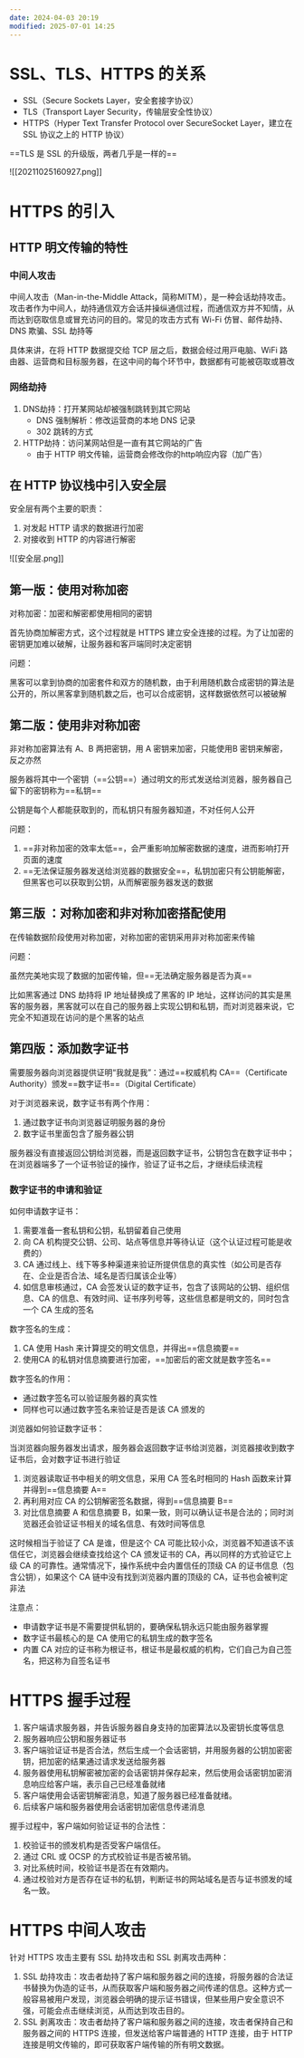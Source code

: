 ```yaml
---
date: 2024-04-03 20:19
modified: 2025-07-01 14:25
---
```


# SSL、TLS、HTTPS 的关系

- SSL（Secure Sockets Layer，安全套接字协议）
- TLS（Transport Layer Security，传输层安全性协议）
- HTTPS（Hyper Text Transfer Protocol over SecureSocket Layer，建立在 SSL 协议之上的 HTTP 协议）

==TLS 是 SSL 的升级版，两者几乎是一样的==

![[20211025160927.png]]

# HTTPS 的引入

## HTTP 明⽂传输的特性

### 中间人攻击

中间人攻击（Man-in-the-Middle Attack，简称MITM），是一种会话劫持攻击。攻击者作为中间人，劫持通信双方会话并操纵通信过程，而通信双方并不知情，从而达到窃取信息或冒充访问的目的。常见的攻击方式有 Wi-Fi 仿冒、邮件劫持、DNS 欺骗、SSL 劫持等

具体来讲，在将 HTTP 数据提交给 TCP 层之后，数据会经过⽤⼾电脑、WiFi 路由器、运营商和⽬标服务器，在这中间的每个环节中，数据都有可能被窃取或篡改

### 网络劫持

1. DNS劫持：打开某网站却被强制跳转到其它网站
	- DNS 强制解析：修改运营商的本地 DNS 记录
	- 302 跳转的⽅式
2. HTTP劫持：访问某网站但是⼀直有其它网站的⼴告
	- 由于 HTTP 明⽂传输，运营商会修改你的http响应内容（加⼴告）

## 在 HTTP 协议栈中引⼊安全层

安全层有两个主要的职责：

1. 对发起 HTTP 请求的数据进⾏加密
2. 对接收到 HTTP 的内容进⾏解密

![[安全层.png]]

## 第⼀版：使⽤对称加密

对称加密：加密和解密都使⽤相同的密钥

⾸先协商加解密⽅式，这个过程就是 HTTPS 建⽴安全连接的过程。为了让加密的密钥更加难以破解，让服务器和客⼾端同时决定密钥

问题：

⿊客可以拿到协商的加密套件和双⽅的随机数，由于利⽤随机数合成密钥的算法是公开的，所以⿊客拿到随机数之后，也可以合成密钥，这样数据依然可以被破解

## 第⼆版：使⽤⾮对称加密

⾮对称加密算法有 A、B 两把密钥，⽤ A 密钥来加密，只能使⽤B 密钥来解密，反之亦然

服务器将其中⼀个密钥（==公钥==）通过明⽂的形式发送给浏览器，服务器⾃⼰留下的密钥称为==私钥==

公钥是每个⼈都能获取到的，⽽私钥只有服务器知道，不对任何⼈公开

问题：

1. ==⾮对称加密的效率太低==，会严重影响加解密数据的速度，进⽽影响打开⻚⾯的速度
2. ==⽆法保证服务器发送给浏览器的数据安全==，私钥加密只有公钥能解密，但⿊客也可以获取到公钥，从而解密服务器发送的数据

## 第三版 ：对称加密和⾮对称加密搭配使⽤

在传输数据阶段使⽤对称加密，对称加密的密钥采⽤⾮对称加密来传输

问题：

虽然完美地实现了数据的加密传输，但==无法确定服务器是否为真==

比如⿊客通过 DNS 劫持将 IP 地址替换成了⿊客的 IP 地址，这样访问的其实是⿊客的服务器，⿊客就可以在⾃⼰的服务器上实现公钥和私钥，⽽对浏览器来说，它完全不知道现在访问的是个⿊客的站点

## 第四版：添加数字证书

需要服务器向浏览器提供证明“我就是我”：通过==权威机构 CA==（Certificate Authority）颁发==数字证书==（Digital Certificate）

对于浏览器来说，数字证书有两个作⽤：

1. 通过数字证书向浏览器证明服务器的⾝份
2. 数字证书⾥⾯包含了服务器公钥

服务器没有直接返回公钥给浏览器，⽽是返回数字证书，公钥包含在数字证书中；在浏览器端多了⼀个证书验证的操作，验证了证书之后，才继续后续流程

### 数字证书的申请和验证

如何申请数字证书：

1. 需要准备⼀套私钥和公钥，私钥留着⾃⼰使⽤
2. 向 CA 机构提交公钥、公司、站点等信息并等待认证（这个认证过程可能是收费的）
3. CA 通过线上、线下等多种渠道来验证所提供信息的真实性（如公司是否存在、企业是否合法、域名是否归属该企业等）
4. 如信息审核通过，CA 会签发认证的数字证书，包含了该网站的公钥、组织信息、CA 的信息、有效时间、证书序列号等，这些信息都是明⽂的，同时包含⼀个 CA ⽣成的签名

数字签名的生成：

1. CA 使⽤ Hash 来计算提交的明⽂信息，并得出==信息摘要==
2. 使⽤CA 的私钥对信息摘要进⾏加密，==加密后的密⽂就是数字签名==

数字签名的作用：

- 通过数字签名可以验证服务器的真实性
- 同样也可以通过数字签名来验证是否是该 CA 颁发的

浏览器如何验证数字证书：

当浏览器向服务器发出请求，服务器会返回数字证书给浏览器，浏览器接收到数字证书后，会对数字证书进⾏验证

1. 浏览器读取证书中相关的明⽂信息，采⽤ CA 签名时相同的 Hash 函数来计算并得到==信息摘要 A==
2. 再利⽤对应 CA 的公钥解密签名数据，得到==信息摘要 B==
3. 对⽐信息摘要 A 和信息摘要 B，如果⼀致，则可以确认证书是合法的；同时浏览器还会验证证书相关的域名信息、有效时间等信息

这时候相当于验证了 CA 是谁，但是这个 CA 可能⽐较⼩众，浏览器不知道该不该信任它，浏览器会继续查找给这个 CA 颁发证书的 CA，再以同样的⽅式验证它上级 CA 的可靠性。通常情况下，操作系统中会内置信任的顶级 CA 的证书信息（包含公钥），如果这个 CA 链中没有找到浏览器内置的顶级的 CA，证书也会被判定⾮法

注意点：

- 申请数字证书是不需要提供私钥的，要确保私钥永远只能由服务器掌握
- 数字证书最核⼼的是 CA 使⽤它的私钥⽣成的数字签名
- 内置 CA 对应的证书称为根证书，根证书是最权威的机构，它们⾃⼰为⾃⼰签名，把这称为⾃签名证书

# HTTPS 握手过程

1. 客户端请求服务器，并告诉服务器自身支持的加密算法以及密钥长度等信息
2. 服务器响应公钥和服务器证书
3. 客户端验证证书是否合法，然后生成一个会话密钥，并用服务器的公钥加密密钥，把加密的结果通过请求发送给服务器
4. 服务器使用私钥解密被加密的会话密钥并保存起来，然后使用会话密钥加密消息响应给客户端，表示自己已经准备就绪
5. 客户端使用会话密钥解密消息，知道了服务器已经准备就绪。
6. 后续客户端和服务器使用会话密钥加密信息传递消息

握手过程中，客户端如何验证证书的合法性：

1. 校验证书的颁发机构是否受客户端信任。
2. 通过 CRL 或 OCSP 的方式校验证书是否被吊销。
3. 对比系统时间，校验证书是否在有效期内。
4. 通过校验对方是否存在证书的私钥，判断证书的网站域名是否与证书颁发的域名一致。

# HTTPS 中间人攻击

针对 HTTPS 攻击主要有 SSL 劫持攻击和 SSL 剥离攻击两种：

1. SSL 劫持攻击：攻击者劫持了客户端和服务器之间的连接，将服务器的合法证书替换为伪造的证书，从而获取客户端和服务器之间传递的信息。这种方式一般容易被用户发现，浏览器会明确的提示证书错误，但某些用户安全意识不强，可能会点击继续浏览，从而达到攻击目的。
2. SSL 剥离攻击：攻击者劫持了客户端和服务器之间的连接，攻击者保持自己和服务器之间的 HTTPS 连接，但发送给客户端普通的 HTTP 连接，由于 HTTP 连接是明文传输的，即可获取客户端传输的所有明文数据。
